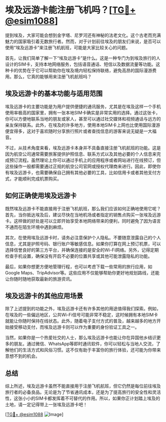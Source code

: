 # 埃及远游卡能注册飞机吗？[[TG💪+ @esim1088](https://t.me/s/esim1088)]

提到埃及，大家可能会想到金字塔、尼罗河还有神秘的法老文化。这个古老而充满魅力的国家吸引着无数旅行者。然而，对于计划前往埃及的朋友们来说，是否可以使用“埃及远游卡”来注册飞机航班，可能是大家比较关心的问题。

首先，让我们简单了解一下“埃及远游卡”是什么。这是一种专门为到埃及旅行的人设计的SIM卡，支持本地网络服务，包括语音通话、短信以及数据流量等功能。这种卡的优势在于它可以帮助你在埃及境内轻松保持联络，避免高昂的国际漫游费用。那么，它真的能够用来注册飞机航班吗？

## 埃及远游卡的基本功能与适用范围

埃及远游卡的主要功能是为用户提供便捷的通讯服务，尤其是在埃及这样一个手机使用率极高的国家里，拥有一张本地SIM卡确实是非常实用的选择。通过这张卡，你可以方便地联系当地的朋友或家人，甚至可以通过社交媒体和视频通话与远方的亲友保持联系。此外，在埃及的许多地方，使用本地SIM卡上网也比使用国际漫游便宜得多，这对于喜欢随时分享旅行照片或者查找信息的游客来说无疑是一大福音。

不过，从技术角度来看，埃及远游卡本身并不具备直接注册飞机航班的功能。这是因为航空公司通常需要旅客提供护照信息、联系方式以及其他必要的个人信息来完成预订流程。虽然理论上你可以通过手机上的应用程序或者网站进行在线预订，但这些操作一般都需要通过正规的航空公司官网或授权代理商来进行。因此，即使你有埃及远游卡，也需要确保自己拥有其他必要的工具，比如信用卡或者其他支付方式，才能顺利完成机票购买。

## 如何正确使用埃及远游卡

既然埃及远游卡不能直接用于注册飞机航班，那么我们应该如何正确地使用它呢？首先，当你抵达埃及后，建议尽快在当地机场或者指定的销售点购买一张埃及远游卡。这样做的好处是可以立即开始享受本地网络带来的便利，同时避免了因为语言不通而在陌生环境中遇到麻烦。

其次，在使用埃及远游卡时，请务必注意保护个人隐私。不要随意泄露自己的个人信息，尤其是护照号码、银行账户等敏感信息。如果你打算在网上预订机票，可以选择信誉良好的第三方平台，并确保连接的是安全的Wi-Fi网络。另外，记得定期检查手机设置，确保没有开启不必要的位置共享或其他可能泄露隐私的功能。

最后，如果你想更方便地管理行程，也可以考虑下载一些常用的旅行应用，如Google Maps、TripAdvisor等。这些应用不仅能够帮助你更好地规划路线，还能让你随时随地获取最新的旅游资讯。

## 埃及远游卡的其他应用场景

除了上述提到的功能之外，埃及远游卡还有许多其他的用途值得我们探索。例如，在埃及的一些偏远地区，公共Wi-Fi信号可能非常不稳定，这时候拥有本地SIM卡就能让你随时保持在线状态。此外，随着电子支付方式的普及，越来越多的地方开始接受移动支付，而埃及远游卡则可以作为重要的身份验证工具之一。

当然，如果你是一个热爱社交的人士，那么埃及远游卡也能让你在异国他乡结识更多的朋友。通过微信、WhatsApp等即时通讯软件，你可以轻松与当地人交流，了解他们的生活方式和风俗习惯。这不仅有助于丰富你的旅行体验，还可能为你带来意想不到的机会。

## 总结

综上所述，埃及远游卡虽然不能直接用于注册飞机航班，但它仍然是每位前往埃及旅行者的必备良品。无论是为了节省通讯成本，还是为了提高旅行的安全性和灵活性，这张小小的SIM卡都发挥着不可替代的作用。所以，如果你正计划踏上埃及的土地，请一定记得带上一张埃及远游卡吧！

[[TG💪+ @esim1088](https://t.me/s/esim1088) ![Image](https://i.postimg.cc/4NQfJmqS/Snipaste-2025-05-13-00-14-12.png)]